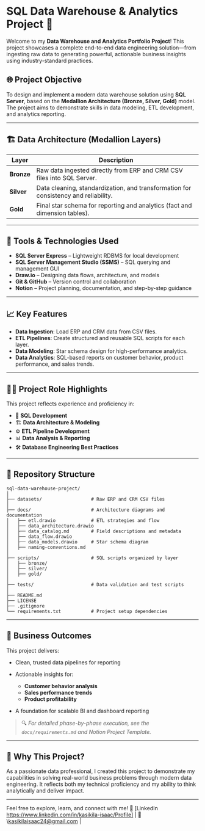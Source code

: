 # SQL Data Warehouse & Analytics Project 🚀

Welcome to my **Data Warehouse and Analytics Portfolio Project**!
This project showcases a complete end-to-end data engineering solution—from ingesting raw data to generating powerful, actionable business insights using industry-standard practices.

## 🌐 Project Objective

To design and implement a modern data warehouse solution using **SQL Server**, based on the **Medallion Architecture (Bronze, Silver, Gold)** model. The project aims to demonstrate skills in data modeling, ETL development, and analytics reporting.

---

## 🏗️ Data Architecture (Medallion Layers)

| Layer      | Description                                                                         |
| ---------- | ----------------------------------------------------------------------------------- |
| **Bronze** | Raw data ingested directly from ERP and CRM CSV files into SQL Server.              |
| **Silver** | Data cleaning, standardization, and transformation for consistency and reliability. |
| **Gold**   | Final star schema for reporting and analytics (fact and dimension tables).          |

---

## 🔧 Tools & Technologies Used

* **SQL Server Express** – Lightweight RDBMS for local development
* **SQL Server Management Studio (SSMS)** – SQL querying and management GUI
* **Draw\.io** – Designing data flows, architecture, and models
* **Git & GitHub** – Version control and collaboration
* **Notion** – Project planning, documentation, and step-by-step guidance

---

## 📈 Key Features

* **Data Ingestion**: Load ERP and CRM data from CSV files.
* **ETL Pipelines**: Create structured and reusable SQL scripts for each layer.
* **Data Modeling**: Star schema design for high-performance analytics.
* **Data Analytics**: SQL-based reports on customer behavior, product performance, and sales trends.

---

## 👨‍💼 Project Role Highlights

This project reflects experience and proficiency in:

* 🧹 **SQL Development**
* 🏗️ **Data Architecture & Modeling**
* ⚙️ **ETL Pipeline Development**
* 📊 **Data Analysis & Reporting**
* 🛠️ **Database Engineering Best Practices**

---

## 📁 Repository Structure

```
sql-data-warehouse-project/
│
├── datasets/                  # Raw ERP and CRM CSV files
│
├── docs/                      # Architecture diagrams and documentation
│   ├── etl.drawio             # ETL strategies and flow
│   ├── data_architecture.drawio
│   ├── data_catalog.md        # Field descriptions and metadata
│   ├── data_flow.drawio
│   ├── data_models.drawio     # Star schema diagram
│   ├── naming-conventions.md
│
├── scripts/                   # SQL scripts organized by layer
│   ├── bronze/
│   ├── silver/
│   ├── gold/
│
├── tests/                     # Data validation and test scripts
│
├── README.md
├── LICENSE
├── .gitignore
└── requirements.txt           # Project setup dependencies
```

---

## 🎯 Business Outcomes

This project delivers:

* Clean, trusted data pipelines for reporting
* Actionable insights for:

  * **Customer behavior analysis**
  * **Sales performance trends**
  * **Product profitability**
* A foundation for scalable BI and dashboard reporting

> 🔍 *For detailed phase-by-phase execution, see the `docs/requirements.md` and Notion Project Template.*

---

## 💼 Why This Project?

As a passionate data professional, I created this project to demonstrate my capabilities in solving real-world business problems through modern data engineering. It reflects both my technical proficiency and my ability to think analytically and deliver impact.

---

Feel free to explore, learn, and connect with me!
🔗 \[LinkedIn https://www.linkedin.com/in/kasikila-isaac/Profile] | 📩 \kasikilaisaac24@gmail.com |
